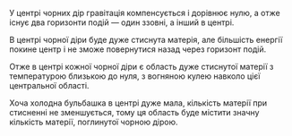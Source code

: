 У центрі чорних дір гравітація компенсується і дорівнює нулю, а отже існує два горизонти подій — один ззовні, а інший в центрі.

В центрі чорної діри буде дуже стиснута матерія, але більшість енергії покине центр і не зможе повернутися назад через горизонт подій.

Отже в центрі кожної чорної діри є область дуже стиснутої матерії з температурою близькою до нуля, з вогняною кулею навколо цієї центральної області.

Хоча холодна бульбашка в центрі дуже мала, кількість матерії при стисненні не зменшується, тому ця область буде містити значну кількість матерії, поглинутої чорною дірою.
